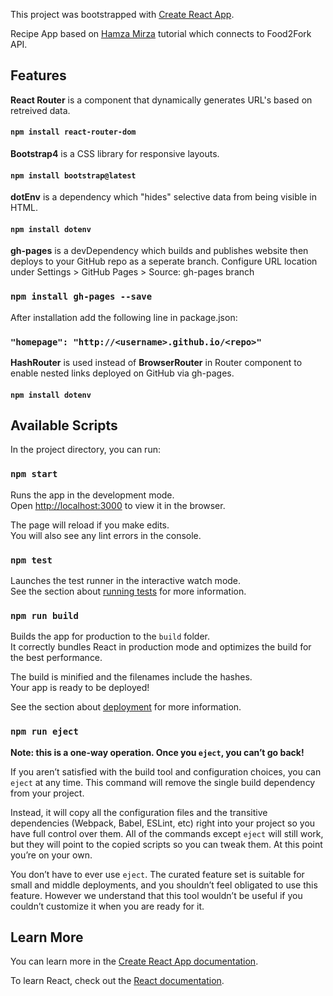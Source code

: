 This project was bootstrapped with [Create React App](https://github.com/facebook/create-react-app).

Recipe App based on [Hamza Mirza](https://www.youtube.com/watch?v=PbJt7-a2274) tutorial which connects to Food2Fork API.

## Features

**React Router** is a component that dynamically generates URL's based on retreived data.<br>

#### `npm install react-router-dom`

**Bootstrap4** is a CSS library for responsive layouts.<br>

#### `npm install bootstrap@latest`

**dotEnv** is a dependency which "hides" selective data from being visible in HTML.<br>

#### `npm install dotenv`

**gh-pages** is a devDependency which builds and publishes website then deploys to your GitHub repo as a seperate branch. Configure URL location under Settings > GitHub Pages > Source: gh-pages branch

### `npm install gh-pages --save`

After installation add the following line in package.json:

### `"homepage": "http://<username>.github.io/<repo>"`

**HashRouter** is used instead of **BrowserRouter** in Router component to enable nested links deployed on GitHub via gh-pages.<br>

#### `npm install dotenv`

## Available Scripts

In the project directory, you can run:

### `npm start`

Runs the app in the development mode.<br>
Open [http://localhost:3000](http://localhost:3000) to view it in the browser.

The page will reload if you make edits.<br>
You will also see any lint errors in the console.

### `npm test`

Launches the test runner in the interactive watch mode.<br>
See the section about [running tests](https://facebook.github.io/create-react-app/docs/running-tests) for more information.

### `npm run build`

Builds the app for production to the `build` folder.<br>
It correctly bundles React in production mode and optimizes the build for the best performance.

The build is minified and the filenames include the hashes.<br>
Your app is ready to be deployed!

See the section about [deployment](https://facebook.github.io/create-react-app/docs/deployment) for more information.

### `npm run eject`

**Note: this is a one-way operation. Once you `eject`, you can’t go back!**

If you aren’t satisfied with the build tool and configuration choices, you can `eject` at any time. This command will remove the single build dependency from your project.

Instead, it will copy all the configuration files and the transitive dependencies (Webpack, Babel, ESLint, etc) right into your project so you have full control over them. All of the commands except `eject` will still work, but they will point to the copied scripts so you can tweak them. At this point you’re on your own.

You don’t have to ever use `eject`. The curated feature set is suitable for small and middle deployments, and you shouldn’t feel obligated to use this feature. However we understand that this tool wouldn’t be useful if you couldn’t customize it when you are ready for it.

## Learn More

You can learn more in the [Create React App documentation](https://facebook.github.io/create-react-app/docs/getting-started).

To learn React, check out the [React documentation](https://reactjs.org/).
